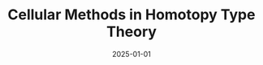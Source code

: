 ---
title: "Cellular Methods in Homotopy Type Theory"
collection: publications
permalink: /publication/cellular
date: 2025-01-01
venue: 'Preprint'
paperurl: 'https://aljungstrom.github.io/files/cellular2025.pdf'
citation: 'Axel Ljungström, Loïc Pujet'
---